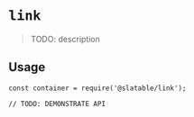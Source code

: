 # `link`

  > TODO: description
  
  ## Usage
  
  ```
  const container = require('@slatable/link');
  
  // TODO: DEMONSTRATE API
  ```